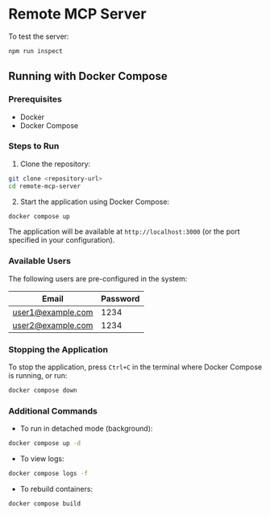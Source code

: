 # Remote MCP Server

To test the server:
```bash
npm run inspect
```

## Running with Docker Compose

### Prerequisites
- Docker
- Docker Compose

### Steps to Run

1. Clone the repository:
```bash
git clone <repository-url>
cd remote-mcp-server
```

2. Start the application using Docker Compose:
```bash
docker compose up
```

The application will be available at `http://localhost:3000` (or the port specified in your configuration).

### Available Users

The following users are pre-configured in the system:

| Email | Password |
|-------|----------|
| user1@example.com | 1234 |
| user2@example.com | 1234 |

### Stopping the Application

To stop the application, press `Ctrl+C` in the terminal where Docker Compose is running, or run:

```bash
docker compose down
```

### Additional Commands

- To run in detached mode (background):
```bash
docker compose up -d
```

- To view logs:
```bash
docker compose logs -f
```

- To rebuild containers:
```bash
docker compose build
```
